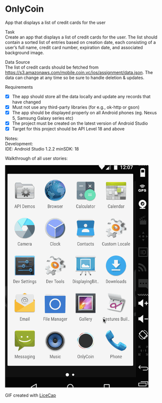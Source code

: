 # OnlyCoin
App that displays a list of credit cards for the user

Task                                                                                                                
Create an app that displays a list of credit cards for the user. The list should contain a
sorted list of entries based on creation date, each consisting of a user’s full name, credit
card number, expiration date, and associated background image.

Data Source                                                                                                         
The list of credit cards should be fetched from https://s3.amazonaws.com/mobile.coin.vc/ios/assignment/data.json.
The data can change at any time so be sure to handle deletion & updates. 

Requirements                                                                                                        
* [x] The app should store all the data locally and update any records that have changed                            
* [x] Must not use any third-party libraries (for e.g., ok-http or gson)                                            
* [x] The app should be displayed properly on all Android phones (eg. Nexus 5, Samsung Galaxy series etc)           
* [x] The project must be created on the latest version of Android Studio                                           
* [x] Target for this project should be API Level 18 and above                      

Notes:  
  Development:  
  IDE: Android Studio 1.2.2 
  minSDK: 18

 Walkthrough of all user stories:

 ![Video Walkthrough](OnlyCoin.gif)  
 
 
 GIF created with [LiceCap](http://www.cockos.com/licecap/)

